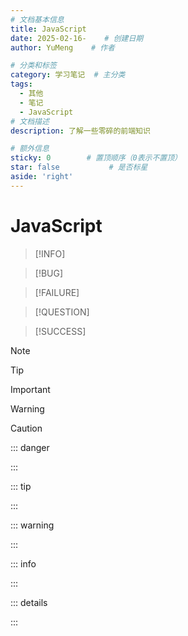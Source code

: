 ```yaml
---
# 文档基本信息
title: JavaScript
date: 2025-02-16-    # 创建日期
author: YuMeng    # 作者

# 分类和标签
category: 学习笔记  # 主分类
tags: 
  - 其他
  - 笔记
  - JavaScript
# 文档描述
description: 了解一些零碎的前端知识

# 额外信息
sticky: 0        # 置顶顺序（0表示不置顶）
star: false           # 是否标星
aside: 'right'
---
```


<ReadingProgress :autoHideNav="false"/>

# JavaScript

> [!INFO]
> 
>

> [!BUG]
> 
>

> [!FAILURE]
> 
>

> [!QUESTION]
> 
>

> [!SUCCESS]
> 
>

> [!NOTE]

> [!TIP]

> [!IMPORTANT]

> [!WARNING]

> [!CAUTION]

::: danger

:::

::: tip

:::

::: warning

:::

::: info

:::



::: details

:::